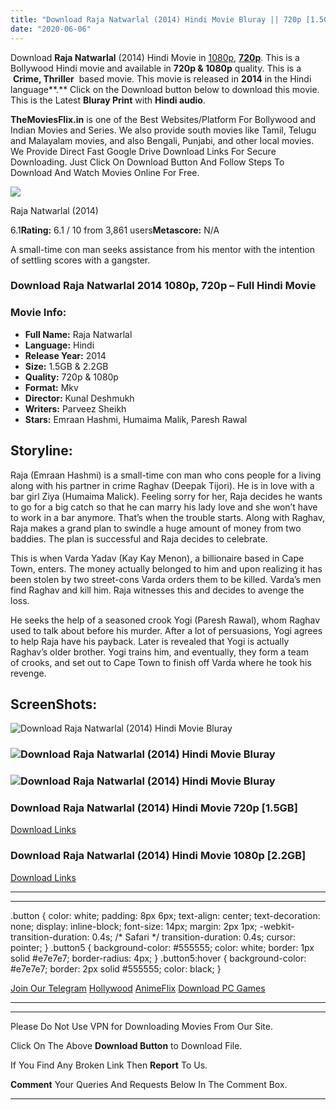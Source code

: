 ```yaml
---
title: "Download Raja Natwarlal (2014) Hindi Movie Bluray || 720p [1.5GB] || 1080p [2.2GB]"
date: "2020-06-06"
---
```


Download **Raja Natwarlal** (2014) Hindi Movie in [1080p](https://1moviesflix.com/1080p-movies/), [**720p**](https://1moviesflix.com/720p-movies/). This is a Bollywood Hindi movie and available in **720p & 1080p** quality. This is a  **Crime, Thriller**  based movie. This movie is released in **2014** in the Hindi language**.** Click on the Download button below to download this movie. This is the Latest **Bluray Print** with **Hindi audio**.

**TheMoviesFlix.in** is one of the Best Websites/Platform For Bollywood and Indian Movies and Series. We also provide south movies like Tamil, Telugu and Malayalam movies, and also Bengali, Punjabi, and other local movies. We Provide Direct Fast Google Drive Download Links For Secure Downloading. Just Click On Download Button And Follow Steps To Download And Watch Movies Online For Free.

[![](https://m.media-amazon.com/images/M/MV5BMTc1YTgzYTQtMzY5ZS00MzY0LTk2MTctM2I2YmQwOTNmMTdlXkEyXkFqcGdeQXVyODE5NzE3OTE@._V1_SX300.jpg)](https://www.imdb.com/title/tt3483712/ "Raja Natwarlal")

Raja Natwarlal (2014)

6.1**Rating:** 6.1 / 10 from 3,861 users**Metascore:** N/A

A small-time con man seeks assistance from his mentor with the intention of settling scores with a gangster.

### Download Raja Natwarlal 2014 1080p, 720p – Full Hindi Movie

### Movie Info:

- **Full Name:** Raja Natwarlal
- **Language:** Hindi
- **Release Year:** 2014
- **Size:** 1.5GB & 2.2GB
- **Quality:** 720p & 1080p
- **Format:** Mkv
- **Director:** Kunal Deshmukh
- **Writers:** Parveez Sheikh
- **Stars:** Emraan Hashmi, Humaima Malik, Paresh Rawal

## Storyline:

Raja (Emraan Hashmi) is a small-time con man who cons people for a living along with his partner in crime Raghav (Deepak Tijori). He is in love with a bar girl Ziya (Humaima Malick). Feeling sorry for her, Raja decides he wants to go for a big catch so that he can marry his lady love and she won’t have to work in a bar anymore. That’s when the trouble starts. Along with Raghav, Raja makes a grand plan to swindle a huge amount of money from two baddies. The plan is successful and Raja decides to celebrate.

This is when Varda Yadav (Kay Kay Menon), a billionaire based in Cape Town, enters. The money actually belonged to him and upon realizing it has been stolen by two street-cons Varda orders them to be killed. Varda’s men find Raghav and kill him. Raja witnesses this and decides to avenge the loss.

He seeks the help of a seasoned crook Yogi (Paresh Rawal), whom Raghav used to talk about before his murder. After a lot of persuasions, Yogi agrees to help Raja have his payback. Later is revealed that Yogi is actually Raghav’s older brother. Yogi trains him, and eventually, they form a team of crooks, and set out to Cape Town to finish off Varda where he took his revenge.

## ScreenShots:

![Download Raja Natwarlal (2014) Hindi Movie Bluray](https://m.media-amazon.com/images/M/MV5BMTY4MjgwODk4MF5BMl5BanBnXkFtZTgwNzAxNzE0MjE@._V1_QL50_SX1500_CR0,0,1500,999_AL_.jpg)

### ![Download Raja Natwarlal (2014) Hindi Movie Bluray](https://m.media-amazon.com/images/M/MV5BMTk4MjYzMDY2NF5BMl5BanBnXkFtZTgwMDExNzE0MjE@._V1_QL50_SX1500_CR0,0,1500,999_AL_.jpg)

### ![Download Raja Natwarlal (2014) Hindi Movie Bluray](https://m.media-amazon.com/images/M/MV5BMTQ5NTYzMTE3M15BMl5BanBnXkFtZTgwODAxNzE0MjE@._V1_QL50_SY1000_CR0,0,1506,1000_AL_.jpg)

### Download Raja Natwarlal (2014) Hindi Movie 720p \[1.5GB\]

[Download Links](https://1moviesflix.com?a270777880=QlBUUWNNcWNud0t6YlhqZnl5OW1KZERQamtnTGpuZ0NxSW1TUG1teWNqZEpzeHBDVlE4VjRaY3FGTTEzNm9RNGlYcExhMm5KQzFmMVlrQlpuSEVaQ1pIWTd5TEhsSnVXaCtnMFIxVDV1Z1U9)

### Download Raja Natwarlal (2014) Hindi Movie 1080p \[2.2GB\] 

[Download Links](https://1moviesflix.com?a270777880=QlBUUWNNcWNud0t6YlhqZnl5OW1KZERQamtnTGpuZ0NxSW1TUG1teWNqZEpzeHBDVlE4VjRaY3FGTTEzNm9RNCtpcis4ZlFDRzZsZzVzYTd4NndpVWRhL2ZZWmZKalRTL3VjZ3ExaUtOUkE9)

* * *

* * *

.button { color: white; padding: 8px 6px; text-align: center; text-decoration: none; display: inline-block; font-size: 14px; margin: 2px 1px; -webkit-transition-duration: 0.4s; /\* Safari \*/ transition-duration: 0.4s; cursor: pointer; } .button5 { background-color: #555555; color: white; border: 1px solid #e7e7e7; border-radius: 4px; } .button5:hover { background-color: #e7e7e7; border: 2px solid #555555; color: black; }

[Join Our Telegram](http://gdrivepro.xyz/join.php) [Hollywood](https://moviesverse.com/) [AnimeFlix](https://animeflix.in/) [Download PC Games](https://gamesflix.net/)  

* * *

* * *

  

Please Do Not Use VPN for Downloading Movies From Our Site.

Click On The Above **Download Button** to Download File.

If You Find Any Broken Link Then **Report** To Us.

**Comment** Your Queries And Requests Below In The Comment Box.

* * *
